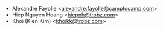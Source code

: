 - Alexandre Fayolle \<<alexandre.fayolle@camptocamp.com>\>
- Hiep Nguyen Hoang \<<hiepnh@trobz.com>\>
- Khoi (Kien Kim) \<<khoikk@trobz.com>\>
